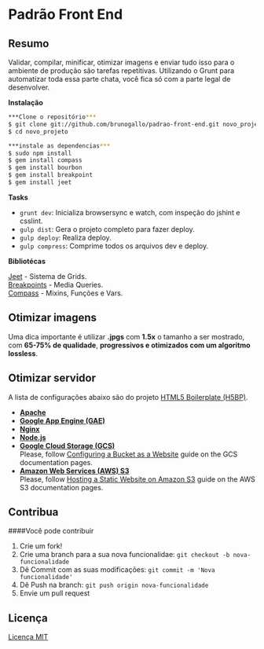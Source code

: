 # Padrão Front End


## Resumo

Validar, compilar, minificar, otimizar imagens e enviar tudo isso para o ambiente de produção são tarefas repetitivas. Utilizando o Grunt para automatizar toda essa parte chata, você fica só com a parte legal de desenvolver.


**Instalação**

```sh
***Clone o repositório***
$ git clone git://github.com/brunogallo/padrao-front-end.git novo_projeto
$ cd novo_projeto

***instale as dependencias***
$ sudo npm install
$ gem install compass
$ gem install bourbon
$ gem install breakpoint
$ gem install jeet
```


**Tasks**

- `grunt dev`: Inicializa browsersync e watch, com inspeção do jshint e csslint.
- `gulp dist`: Gera o projeto completo para fazer deploy.
- `gulp deploy`: Realiza deploy.
- `gulp compress`: Comprime todos os arquivos dev e deploy.


**Bibliotécas**

[Jeet](http://jeet.gs/) - Sistema de Grids.<br>
[Breakpoints](http://breakpoint-sass.com/) - Media Queries.<br>
[Compass](http://compass-style.org/index/) - Mixins, Funções e Vars.


## Otimizar imagens

Uma dica importante é utilizar **.jpgs** com **1.5x** o tamanho a ser mostrado, com **65-75% de qualidade**, **progressivos e otimizados com um algoritmo lossless**. 


## Otimizar servidor

A lista de configurações abaixo são do projeto [HTML5 Boilerplate (H5BP)][9].

- **[Apache][5]**
- **[Google App Engine (GAE)][6]**
- **[Nginx][7]**
- **[Node.js][8]**
- **[Google Cloud Storage (GCS)][1]**<br>
Please, follow [Configuring a Bucket as a Website][2] guide on the GCS documentation pages.
- **[Amazon Web Services (AWS) S3][3]**<br>
Please, follow [Hosting a Static Website on Amazon S3][4] guide on the AWS S3 documentation pages.

[1]: https://cloud.google.com/products/cloud-storage/
[2]: https://developers.google.com/storage/docs/website-configuration
[3]: http://aws.amazon.com/s3/
[4]: http://docs.aws.amazon.com/AmazonS3/latest/dev/WebsiteHosting.html
[5]: https://github.com/h5bp/server-configs-apache
[6]: https://github.com/h5bp/server-configs-gae
[7]: https://github.com/h5bp/server-configs-nginx
[8]: https://github.com/h5bp/server-configs-node
[9]: http://html5boilerplate.com/


## Contribua

####Você pode contribuir

1. Crie um fork!
2. Crie uma branch para a sua nova funcionalidae: `git checkout -b nova-funcionalidade`
3. Dê Commit com as suas modificações: `git commit -m 'Nova funcionalidade'`
4. Dê Push na branch: `git push origin nova-funcionalidade`
5. Envie um pull request


## Licença

[Licença MIT](https://github.com/brunogallo/padrao-front-end/blob/master/LICENSE)